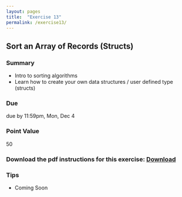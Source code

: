 ```yaml
---
layout: pages
title:  "Exercise 13"
permalink: /exercise13/
---
```


## Sort an Array of Records (Structs) 

### Summary

- Intro to sorting algorithms
- Learn how to create your own data structures / user defined type (structs)

### Due
due by 11:59pm, Mon, Dec 4

### Point Value
50

### Download the pdf instructions for this exercise: [Download](https://rawgit.com/jeungsook/cs135/master/exercises/pdf/CS%20135%20Fall%202017%20Exercise%20%2313.pdf)

### Tips
- Coming Soon

